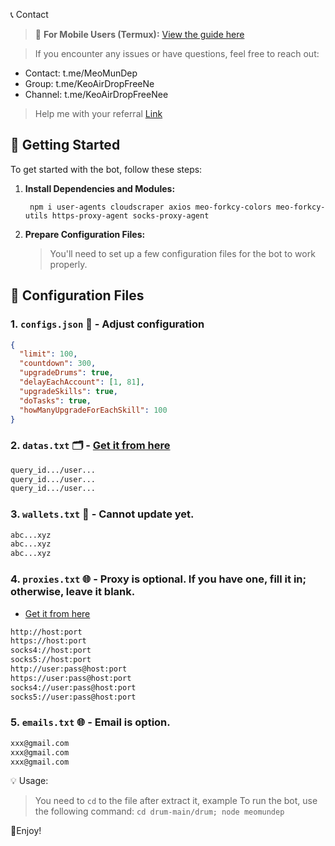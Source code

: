 📞 Contact

> 📱 **For Mobile Users (Termux):** [View the guide here](https://github.com/MeoMunDep/Guides-for-using-my-script-on-termux)

> If you encounter any issues or have questions, feel free to reach out:

- Contact: t.me/MeoMunDep
- Group: t.me/KeoAirDropFreeNe
- Channel: t.me/KeoAirDropFreeNee

> Help me with your referral [Link](https://t.me/drumtap_bot?start=1716917987742259)

## 🚀 Getting Started

To get started with the bot, follow these steps:

1. **Install Dependencies and Modules:**

   ```
    npm i user-agents cloudscraper axios meo-forkcy-colors meo-forkcy-utils https-proxy-agent socks-proxy-agent
   ```

2. **Prepare Configuration Files:**

   > You'll need to set up a few configuration files for the bot to work properly.

## 📁 Configuration Files

### 1. `configs.json` 📜 - Adjust configuration

```json
{
  "limit": 100,
  "countdown": 300,
  "upgradeDrums": true,
  "delayEachAccount": [1, 81],
  "upgradeSkills": true,
  "doTasks": true,
  "howManyUpgradeForEachSkill": 100
}
```

### 2. `datas.txt` 🗂️ - [Get it from here](https://t.me/KeoAirDropFreeNee/1586)


```txt
query_id.../user...
query_id.../user...
query_id.../user...
```

### 3. `wallets.txt` 💼 - Cannot update yet.

```txt - wallet address
abc...xyz
abc...xyz
abc...xyz
```

### 4. `proxies.txt` 🌐 - Proxy is optional. If you have one, fill it in; otherwise, leave it blank.

- [Get it from here](https://www.webshare.io/?referral_code=4l5kb3glsce7)

```txt
http://host:port
https://host:port
socks4://host:port
socks5://host:port
http://user:pass@host:port
https://user:pass@host:port
socks4://user:pass@host:port
socks5://user:pass@host:port
```

### 5. `emails.txt` 🌐 - Email is option.

```txt
xxx@gmail.com
xxx@gmail.com
xxx@gmail.com
```

💡 Usage:

> You need to `cd` to the file after extract it, example
> To run the bot, use the following command: `cd drum-main/drum; node meomundep`

🎇Enjoy!
